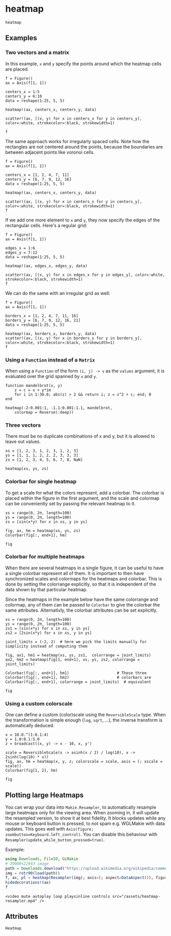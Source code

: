 # heatmap

```@shortdocs; canonical=false
heatmap
```


## Examples

### Two vectors and a matrix

In this example, `x` and `y` specify the points around which the heatmap cells are placed.

```@figure
f = Figure()
ax = Axis(f[1, 1])

centers_x = 1:5
centers_y = 6:10
data = reshape(1:25, 5, 5)

heatmap!(ax, centers_x, centers_y, data)

scatter!(ax, [(x, y) for x in centers_x for y in centers_y], color=:white, strokecolor=:black, strokewidth=1)

f
```

The same approach works for irregularly spaced cells.
Note how the rectangles are not centered around the points, because the boundaries are between adjacent points like voronoi cells.

```@figure
f = Figure()
ax = Axis(f[1, 1])

centers_x = [1, 2, 4, 7, 11]
centers_y = [6, 7, 9, 12, 16]
data = reshape(1:25, 5, 5)

heatmap!(ax, centers_x, centers_y, data)

scatter!(ax, [(x, y) for x in centers_x for y in centers_y], color=:white, strokecolor=:black, strokewidth=1)
f
```

If we add one more element to `x` and `y`, they now specify the edges of the rectangular cells.
Here's a regular grid:

```@figure
f = Figure()
ax = Axis(f[1, 1])

edges_x = 1:6
edges_y = 7:12
data = reshape(1:25, 5, 5)

heatmap!(ax, edges_x, edges_y, data)

scatter!(ax, [(x, y) for x in edges_x for y in edges_y], color=:white, strokecolor=:black, strokewidth=1)
f
```

We can do the same with an irregular grid as well:

```@figure
f = Figure()
ax = Axis(f[1, 1])

borders_x = [1, 2, 4, 7, 11, 16]
borders_y = [6, 7, 9, 12, 16, 21]
data = reshape(1:25, 5, 5)

heatmap!(ax, borders_x, borders_y, data)
scatter!(ax, [(x, y) for x in borders_x for y in borders_y], color=:white, strokecolor=:black, strokewidth=1)
f
```

### Using a `Function` instead of a `Matrix`

When using a `Function` of the form `(i, j) -> v` as the `values` argument, it is evaluated over the grid spanned by `x` and `y`.

```@figure
function mandelbrot(x, y)
    z = c = x + y*im
    for i in 1:30.0; abs(z) > 2 && return i; z = z^2 + c; end; 0
end

heatmap(-2:0.001:1, -1.1:0.001:1.1, mandelbrot,
    colormap = Reverse(:deep))
```

### Three vectors

There must be no duplicate combinations of x and y, but it is allowed to leave out values.

```@figure
xs = [1, 2, 3, 1, 2, 3, 1, 2, 3]
ys = [1, 1, 1, 2, 2, 2, 3, 3, 3]
zs = [1, 2, 3, 4, 5, 6, 7, 8, NaN]

heatmap(xs, ys, zs)
```

### Colorbar for single heatmap

To get a scale for what the colors represent, add a colorbar. The colorbar is
placed within the figure in the first argument, and the scale and colormap can be
conveniently set by passing the relevant heatmap to it.

```@figure
xs = range(0, 2π, length=100)
ys = range(0, 2π, length=100)
zs = [sin(x*y) for x in xs, y in ys]

fig, ax, hm = heatmap(xs, ys, zs)
Colorbar(fig[:, end+1], hm)

fig
```

### Colorbar for multiple heatmaps

When there are several heatmaps in a single figure, it can be useful
to have a single colorbar represent all of them. It is important to then
have synchronized scales and colormaps for the heatmaps and colorbar. This is done by
setting the colorrange explicitly, so that it is independent of the data shown by
that particular heatmap.

Since the heatmaps in the example below have the same colorrange and colormap, any of them
can be passed to `Colorbar` to give the colorbar the same attributes. Alternativly,
the colorbar attributes can be set explicitly.

```@figure
xs = range(0, 2π, length=100)
ys = range(0, 2π, length=100)
zs1 = [sin(x*y) for x in xs, y in ys]
zs2 = [2sin(x*y) for x in xs, y in ys]

joint_limits = (-2, 2)  # here we pick the limits manually for simplicity instead of computing them

fig, ax1, hm1 = heatmap(xs, ys, zs1,  colorrange = joint_limits)
ax2, hm2 = heatmap(fig[1, end+1], xs, ys, zs2, colorrange = joint_limits)

Colorbar(fig[:, end+1], hm1)                     # These three
Colorbar(fig[:, end+1], hm2)                     # colorbars are
Colorbar(fig[:, end+1], colorrange = joint_limits)  # equivalent

fig
```


### Using a custom colorscale

One can define a custom (color)scale using the `ReversibleScale` type. When the transformation is simple enough (`log`, `sqrt`, ...), the inverse transform is automatically deduced.

```@figure
x = 10.0.^(1:0.1:4)
y = 1.0:0.1:5.0
z = broadcast((x, y) -> x - 10, x, y')

scale = ReversibleScale(x -> asinh(x / 2) / log(10), x -> 2sinh(log(10) * x))
fig, ax, hm = heatmap(x, y, z; colorscale = scale, axis = (; xscale = scale))
Colorbar(fig[1, 2], hm)

fig
```

## Plotting large Heatmaps

You can wrap your data into `Makie.Resampler`, to automatically resample large heatmaps only for the viewing area.
When zooming in, it will update the resampled version, to show it at best fidelity.
It blocks updates while any mouse or keyboard button is pressed, to not spam e.g. WGLMakie with data updates.
This goes well with `Axis(figure; zoombutton=Keyboard.left_control)`.
You can disable this behaviour with `Resampler(update_while_button_pressed=true)`.

Example:
```julia
using Downloads, FileIO, GLMakie
# 30000×22943 image
path = Downloads.download("https://upload.wikimedia.org/wikipedia/commons/7/7e/In_the_Conservatory.jpg")
img = rotr90(load(path))
f, ax, pl = heatmap(Resampler(img); axis=(; aspect=DataAspect()), figure=(;size=size(img)./20))
hidedecorations!(ax)
f
```

```@raw html
<video mute autoplay loop playsinline controls src="/assets/heatmap-resampler.mp4" />
```


## Attributes

```@attrdocs
Heatmap
```
